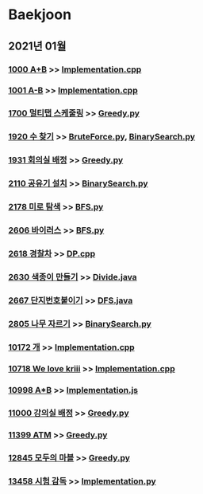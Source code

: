 # Baekjoon

## 2021년 01월

### [1000 A+B](https://www.acmicpc.net/problem/1000) >> [Implementation.cpp](JY_B1000.cpp)

### [1001 A-B](https://www.acmicpc.net/problem/1001) >> [Implementation.cpp](JY_B1001.cpp)

### [1700 멀티탭 스케줄링](https://www.acmicpc.net/problem/1700) >> [Greedy.py](JY_B1700.py)

### [1920 수 찾기](https://www.acmicpc.net/problem/1920) >> [BruteForce.py](JY_B1920.py), [BinarySearch.py](JY_B1920_2.py)

### [1931 회의실 배정](https://www.acmicpc.net/problem/1931) >> [Greedy.py](JY_B1931.py)

### [2110 공유기 설치](https://www.acmicpc.net/problem/2110) >> [BinarySearch.py](JY_B2110.py)

### [2178 미로 탐색](https://www.acmicpc.net/problem/2178) >> [BFS.py](JY_B2178_2.py)

### [2606 바이러스](https://www.acmicpc.net/problem/2606) >> [BFS.py](JY_B2606.py)

### [2618 경찰차](https://www.acmicpc.net/problem/2618) >> [DP.cpp](JY_B2618.cpp)

### [2630 색종이 만들기](https://www.acmicpc.net/problem/2630) >> [Divide.java](JY_B2630_Main.java)

### [2667 단지번호붙이기](https://www.acmicpc.net/problem/2667) >> [DFS.java](JY_B2667_Main.java)

### [2805 나무 자르기](https://www.acmicpc.net/problem/2805) >> [BinarySearch.py](JY_B2805_2.py)

### [10172 개](https://www.acmicpc.net/problem/10172) >> [Implementation.cpp](JY_B10172.cpp)

### [10718 We love kriii](https://www.acmicpc.net/problem/10718) >> [Implementation.cpp](JY_B10718.cpp)

### [10998 A*B](https://www.acmicpc.net/problem/10998) >> [Implementation.js](JY_B10998.js)

### [11000 강의실 배정](https://www.acmicpc.net/problem/11000) >> [Greedy.py](JY_B11000.py)

### [11399 ATM](https://www.acmicpc.net/problem/11399) >> [Greedy.py](JY_B11399.py)

### [12845 모두의 마블](https://www.acmicpc.net/problem/12845) >> [Greedy.py](JY_B12845.py)

### [13458 시험 감독](https://www.acmicpc.net/problem/13458) >> [Implementation.py](JY_B13458.py)




